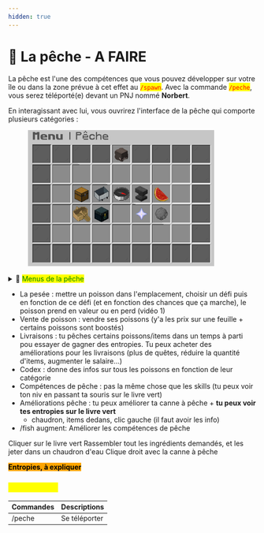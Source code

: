 ```yaml
---
hidden: true
---
```


# 🎣 La pêche - A FAIRE

La pêche est l'une des compétences que vous pouvez développer sur votre île ou dans la zone prévue à cet effet au <mark style="color:red;">`/spawn`</mark>. Avec la commande <mark style="color:red;">`/peche`</mark>, vous serez téléporté(e) devant un PNJ nommé **Norbert**.&#x20;

En interagissant avec lui, vous ouvrirez l'interface de la pêche qui comporte plusieurs catégories :

<figure><img src="../../.gitbook/assets/Capture.PNG" alt="" width="378"><figcaption></figcaption></figure>

<details>

<summary>🎣 <mark style="color:green;">Menus de la pêche</mark></summary>

* <mark style="color:yellow;">**Coffre**</mark> : Ouvrir la boutique de vente de poissons.&#x20;

En ouvrant ce menu vous trouverez :&#x20;

→ en bas à gauche, le nom d'un "poisson spécial" indiquant sa rareté ainsi que son multiplicateur de vente, qui augmente le prix du poisson.                                                                                     → en bas à droite, les prix de tous les poissons en fonction de leur rareté.

<img src="../../.gitbook/assets/Capture (2).PNG" alt="" data-size="original">

* <mark style="color:yellow;">**Livraisons**</mark> : Ouvrir le menu des livraisons.

Les livraisons vous permettent de gagner des entropies et de l'argent. Une nouvelle livraison est proposée tous les 180 poissons pêchés et chaque livraison a une rareté spécifique influençant la quantité et la rareté des récompenses.&#x20;

Vous trouverez en bas du menu cinq items vous permettant d'améliorer les caractéristiques de vos livraisons tel que le nombre de poissons nécessaires pour une livraison ou encore l'augmentation du salaire.&#x20;

<img src="../../.gitbook/assets/Capture (1).PNG" alt="" data-size="original">





</details>



* La pesée : mettre un poisson dans l'emplacement, choisir un défi puis en fonction de ce défi (et en fonction des chances que ça marche), le poisson prend en valeur ou en perd (vidéo 1)
* Vente de poisson : vendre ses poissons (y'a les prix sur une feuille + certains poissons sont boostés)
* Livraisons : tu pêches certains poissons/items dans un temps à parti pou essayer de gagner des entropies. Tu peux acheter des améliorations pour les livraisons (plus de quêtes, réduire la quantité d'items, augmenter le salaire...)
* Codex : donne des infos sur tous les poissons en fonction de leur catégorie
* Compétences de pêche : pas la même chose que les skills (tu peux voir ton niv en passant ta souris sur le livre vert)
* Améliorations pêche : tu peux améliorer ta canne à pêche + **tu peux voir tes entropies sur le livre vert**
  * chaudron, items dedans, clic gauche (il faut avoir les info)
* /fish augment: Améliorer les compétences de pêche

Cliquer sur le livre vert Rassembler tout les ingrédients demandés, et les jeter dans un chaudron d'eau Clique droit avec la canne à pêche



<mark style="background-color:orange;">**Entropies, à expliquer**</mark>&#x20;

### <mark style="color:yellow;">Commandes</mark>

| Commandes | Descriptions   |
| --------- | -------------- |
| /peche    | Se téléporter  |

